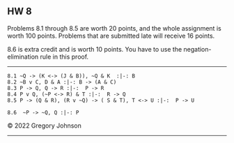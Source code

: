 ## HW 8

Problems 8.1 through 8.5 are worth 20 points, and the whole assignment is worth 100 points. Problems that are submitted late will receive 16 points.

8.6 is extra credit and is worth 10 points. You have to use the negation-elimination rule in this proof.

---

~~~{.ProofChecker .JohnsonSL options="fonts tabindent render" guides="fitch" points="20" late-credit="16"}
8.1 ~Q -> (K <-> (J & B)), ~Q & K  :|-: B
8.2 ~B v C, D & A :|-: B -> (A & C)
8.3 P -> Q, Q -> R :|-:  P -> R 
8.4 P v Q, (~P <-> R) & T :|-:  R -> Q  
8.5 P -> (Q & R), (R v ~Q) -> ( S & T), T <-> U :|-:  P -> U
~~~

~~~{.ProofChecker .JohnsonSL options="fonts tabindent render" guides="fitch" points="10" late-credit="8"}
8.6  ~P -> ~Q, Q :|-: P
~~~

&copy; 2022 Gregory Johnson 
 
---